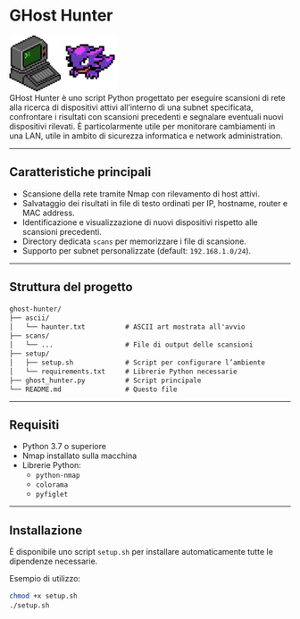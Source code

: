 # GHost Hunter 
<img src="https://github.com/Gigidotexe/Gigidotexe/blob/main/Img/PCPixel.png" height="100"/> <img src="https://github.com/Gigidotexe/Gigidotexe/blob/main/Img/haunter.png" height="100" /><br>
GHost Hunter è uno script Python progettato per eseguire scansioni di rete alla ricerca di dispositivi attivi all’interno di una subnet specificata, confrontare i risultati con scansioni precedenti e segnalare eventuali nuovi dispositivi rilevati. È particolarmente utile per monitorare cambiamenti in una LAN, utile in ambito di sicurezza informatica e network administration.

---

## Caratteristiche principali

- Scansione della rete tramite Nmap con rilevamento di host attivi.
- Salvataggio dei risultati in file di testo ordinati per IP, hostname, router e MAC address.
-  Identificazione e visualizzazione di nuovi dispositivi rispetto alle scansioni precedenti.
- Directory dedicata `scans` per memorizzare i file di scansione.
- Supporto per subnet personalizzate (default: `192.168.1.0/24`).

---

## Struttura del progetto

```text
ghost-hunter/
├── ascii/
│   └── haunter.txt          # ASCII art mostrata all'avvio
├── scans/
│   └── ...                  # File di output delle scansioni
├── setup/
│   ├── setup.sh             # Script per configurare l’ambiente
│   └── requirements.txt     # Librerie Python necessarie
├── ghost_hunter.py          # Script principale
└── README.md                # Questo file
```

---

## Requisiti

- Python 3.7 o superiore
- Nmap installato sulla macchina
- Librerie Python:
  - `python-nmap`
  - `colorama`
  - `pyfiglet`

---

## Installazione

È disponibile uno script `setup.sh` per installare automaticamente tutte le dipendenze necessarie.

Esempio di utilizzo:

```bash
chmod +x setup.sh
./setup.sh
